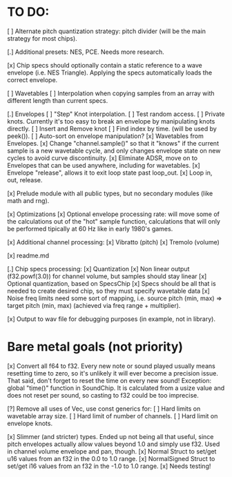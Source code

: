 # TO DO:

[ ] Alternate pitch quantization strategy: pitch divider (will be the main strategy for most chips).

[.] Additional presets: NES, PCE. Needs more research.

[x] Chip specs should optionally contain a static reference to a wave envelope (i.e. NES Triangle). Applying the specs automatically loads the correct envelope.

[ ] Wavetables
    [ ] Interpolation when copying samples from an array with different length than current specs.

[.] Envelopes
    [ ] "Step" Knot interpolation.
    [ ] Test random access.
    [ ] Private knots. Currently it's too easy to break an envelope by manipulating knots directly.
        [ ] Insert and Remove knot
        [ ] Find index by time. (will be used by peek()).
        [ ] Auto-sort on envelope manipulation?
    [x] Wavetables from Envelopes.
    [x] Change "channel.sample()" so that it "knows" if the current sample is a new wavetable cycle, and only changes envelope state on new cycles to avoid curve discontinuity.
    [x] Eliminate ADSR, move on to Envelopes that can be used anywhere, including for wavetables.
    [x] Envelope "release", allows it to exit loop state past loop_out.
    [x] Loop in, out, release.

[x] Prelude module with all public types, but no secondary modules (like math and rng).

[x] Optimizations
    [x] Optional envelope processing rate: will move some of the calculations out of the "hot" sample function, calculations that will only be performed tipically at 60 Hz like in early 1980's games.

[x] Additional channel processing:
    [x] Vibratto (pitch)
    [x] Tremolo (volume)

[x] readme.md

[.] Chip specs processing:
    [x] Quantization
    [x] Non linear output (f32.powf(3.0)) for channel volume, but samples should stay linear
    [x] Optional quantization, based on SpecsChip
    [x] Specs should be all that is needed to create desired chip, so they must specify wavetable data
    [x] Noise freq limits need some sort of mapping, i.e. source pitch (min, max) => target pitch (min, max) (achieved via freq range + multiplier).

[x] Output to wav file for debugging purposes (in example, not in library).


# Bare metal goals (not priority)

[x] Convert all f64 to f32. Every new note or sound played usually means resetting time to zero, so it's unlikely it will ever become a precision issue. That said, don't forget to reset the time on every new sound! Exception: global "time()" function in SoundChip. It is calculated from a usize value and does not reset per sound, so casting to f32 could be too imprecise.

[?] Remove all uses of Vec, use const generics for:
    [ ] Hard limits on wavetable array size.
    [ ] Hard limit of number of channels.
    [ ] Hard limit on envelope knots.

[x] Slimmer (and stricter) types.
    Ended up not being all that useful, since pitch envelopes actually allow values beyond 1.0 and simply use f32. Used in channel volume envelope and pan, though.
    [x] Normal Struct to set/get u16 values from an f32 in the 0.0 to 1.0 range.
    [x] NormalSigned Struct to set/get i16 values from an f32 in the -1.0 to 1.0 range.
    [x] Needs testing!
